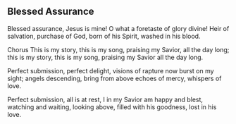 ## Blessed Assurance

Blessed assurance, Jesus is mine!
O what a foretaste of glory divine!
Heir of salvation, purchase of God,
born of his Spirit, washed in his blood.

Chorus
This is my story, this is my song,
praising my Savior, all the day long;
this is my story, this is my song,
praising my Savior all the day long.

Perfect submission, perfect delight,
visions of rapture now burst on my sight;
angels descending, bring from above
echoes of mercy, whispers of love.

Perfect submission, all is at rest,
I in my Savior am happy and blest,
watching and waiting, looking above,
filled with his goodness, lost in his love.